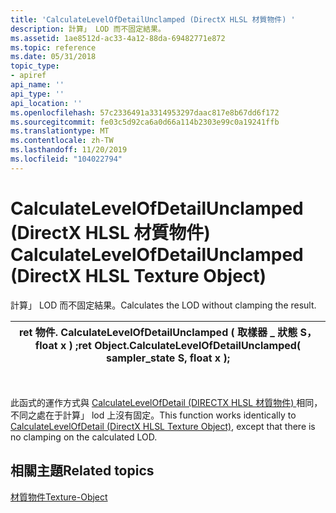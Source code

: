 ```yaml
---
title: 'CalculateLevelOfDetailUnclamped (DirectX HLSL 材質物件) '
description: 計算」 LOD 而不固定結果。
ms.assetid: 1ae8512d-ac33-4a12-88da-69482771e872
ms.topic: reference
ms.date: 05/31/2018
topic_type:
- apiref
api_name: ''
api_type: ''
api_location: ''
ms.openlocfilehash: 57c2336491a3314953297daac817e8b67dd6f172
ms.sourcegitcommit: fe03c5d92ca6a0d66a114b2303e99c0a19241ffb
ms.translationtype: MT
ms.contentlocale: zh-TW
ms.lasthandoff: 11/20/2019
ms.locfileid: "104022794"
---
```

# <a name="calculatelevelofdetailunclamped-directx-hlsl-texture-object"></a><span data-ttu-id="5ba81-103">CalculateLevelOfDetailUnclamped (DirectX HLSL 材質物件) </span><span class="sxs-lookup"><span data-stu-id="5ba81-103">CalculateLevelOfDetailUnclamped (DirectX HLSL Texture Object)</span></span>

<span data-ttu-id="5ba81-104">計算」 LOD 而不固定結果。</span><span class="sxs-lookup"><span data-stu-id="5ba81-104">Calculates the LOD without clamping the result.</span></span>



| <span data-ttu-id="5ba81-105">ret 物件. CalculateLevelOfDetailUnclamped ( 取樣器 \_ 狀態 S，float x ) ;</span><span class="sxs-lookup"><span data-stu-id="5ba81-105">ret Object.CalculateLevelOfDetailUnclamped( sampler\_state S, float x );</span></span> |
|--------------------------------------------------------------------------|



 

<span data-ttu-id="5ba81-106">此函式的運作方式與 [CalculateLevelOfDetail (DIRECTX HLSL 材質物件) ](dx-graphics-hlsl-to-calculate-lod.md)相同，不同之處在于計算」 lod 上沒有固定。</span><span class="sxs-lookup"><span data-stu-id="5ba81-106">This function works identically to [CalculateLevelOfDetail (DirectX HLSL Texture Object)](dx-graphics-hlsl-to-calculate-lod.md), except that there is no clamping on the calculated LOD.</span></span>

## <a name="related-topics"></a><span data-ttu-id="5ba81-107">相關主題</span><span class="sxs-lookup"><span data-stu-id="5ba81-107">Related topics</span></span>

<dl> <dt>

[<span data-ttu-id="5ba81-108">材質物件</span><span class="sxs-lookup"><span data-stu-id="5ba81-108">Texture-Object</span></span>](dx-graphics-hlsl-to-type.md)
</dt> </dl>

 

 




